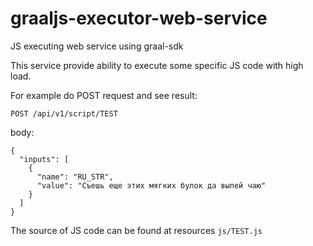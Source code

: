 # graaljs-executor-web-service
JS executing web service using graal-sdk

This service provide ability to execute some specific JS code with high load.

For example do POST request and see result:

`POST /api/v1/script/TEST`

body:
```
{
  "inputs": [
    {
      "name": "RU_STR",
      "value": "Съешь еще этих мягких булок да выпей чаю"
    }
  ]
}
```

The source of JS code can be found at resources `js/TEST.js`

